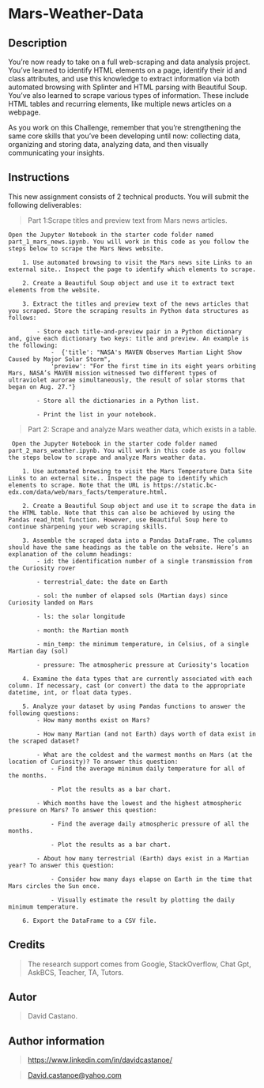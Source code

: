 # Mars-Weather-Data

## Description 
You’re now ready to take on a full web-scraping and data analysis project. You’ve learned to identify HTML elements on a page, identify their id and class attributes, and use this knowledge to extract information via both automated browsing with Splinter and HTML parsing with Beautiful Soup. You’ve also learned to scrape various types of information. These include HTML tables and recurring elements, like multiple news articles on a webpage.

As you work on this Challenge, remember that you’re strengthening the same core skills that you’ve been developing until now: collecting data, organizing and storing data, analyzing data, and then visually communicating your insights.

## Instructions
This new assignment consists of 2 technical products. You will submit the following deliverables:

> Part 1:Scrape titles and preview text from Mars news articles.


    Open the Jupyter Notebook in the starter code folder named part_1_mars_news.ipynb. You will work in this code as you follow the steps below to scrape the Mars News website.

        1. Use automated browsing to visit the Mars news site Links to an external site.. Inspect the page to identify which elements to scrape.

        2. Create a Beautiful Soup object and use it to extract text elements from the website.

        3. Extract the titles and preview text of the news articles that you scraped. Store the scraping results in Python data structures as follows:
        
            - Store each title-and-preview pair in a Python dictionary and, give each dictionary two keys: title and preview. An example is the following:
                -  {'title': "NASA's MAVEN Observes Martian Light Show Caused by Major Solar Storm", 
                'preview': "For the first time in its eight years orbiting Mars, NASA’s MAVEN mission witnessed two different types of ultraviolet aurorae simultaneously, the result of solar storms that began on Aug. 27."}   

            - Store all the dictionaries in a Python list.

            - Print the list in your notebook.

> Part 2: Scrape and analyze Mars weather data, which exists in a table.

     Open the Jupyter Notebook in the starter code folder named part_2_mars_weather.ipynb. You will work in this code as you follow the steps below to scrape and analyze Mars weather data.
     
        1. Use automated browsing to visit the Mars Temperature Data Site Links to an external site.. Inspect the page to identify which elements to scrape. Note that the URL is https://static.bc-edx.com/data/web/mars_facts/temperature.html.

        2. Create a Beautiful Soup object and use it to scrape the data in the HTML table. Note that this can also be achieved by using the Pandas read_html function. However, use Beautiful Soup here to continue sharpening your web scraping skills.

        3. Assemble the scraped data into a Pandas DataFrame. The columns should have the same headings as the table on the website. Here’s an explanation of the column headings:
            - id: the identification number of a single transmission from the Curiosity rover

            - terrestrial_date: the date on Earth

            - sol: the number of elapsed sols (Martian days) since Curiosity landed on Mars
            
            - ls: the solar longitude
            
            - month: the Martian month

            - min_temp: the minimum temperature, in Celsius, of a single Martian day (sol)

            - pressure: The atmospheric pressure at Curiosity's location

        4. Examine the data types that are currently associated with each column. If necessary, cast (or convert) the data to the appropriate datetime, int, or float data types.

        5. Analyze your dataset by using Pandas functions to answer the following questions:
            - How many months exist on Mars?

            - How many Martian (and not Earth) days worth of data exist in the scraped dataset?

            - What are the coldest and the warmest months on Mars (at the location of Curiosity)? To answer this question:
                - Find the average minimum daily temperature for all of the months.

                - Plot the results as a bar chart.

            - Which months have the lowest and the highest atmospheric pressure on Mars? To answer this question:

                - Find the average daily atmospheric pressure of all the months.

                - Plot the results as a bar chart.

            - About how many terrestrial (Earth) days exist in a Martian year? To answer this question:

                - Consider how many days elapse on Earth in the time that Mars circles the Sun once.

                - Visually estimate the result by plotting the daily minimum temperature.

        6. Export the DataFrame to a CSV file.

## Credits
> The research support comes from Google, StackOverflow, Chat Gpt, AskBCS, Teacher, TA, Tutors.

## Autor 
> David Castano.

## Author information 
> https://www.linkedin.com/in/davidcastanoe/
 
> David.castanoe@yahoo.com